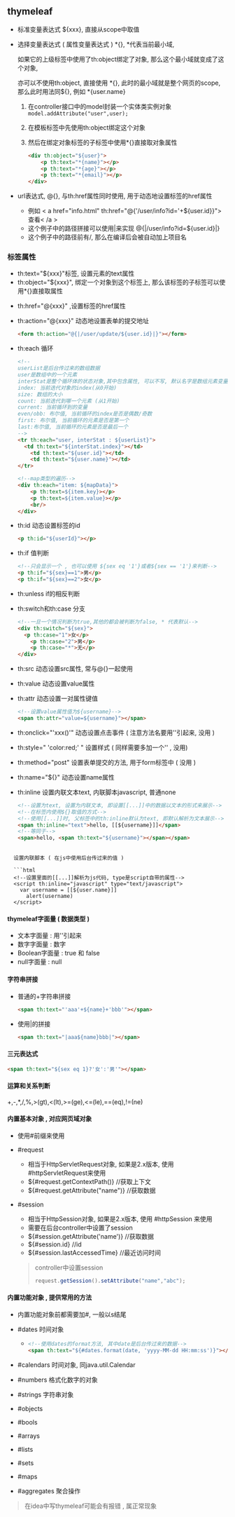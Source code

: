 ## thymeleaf

* 标准变量表达式 ${xxx}, 直接从scope中取值

* 选择变量表达式 ( 属性变量表达式 ) *{},  *代表当前最小域, 

  如果它的上级标签中使用了th:object绑定了对象, 那么这个最小域就变成了这个对象,

  亦可以不使用th:object, 直接使用 *{}, 此时的最小域就是整个网页的scope, 那么此时用法同${}, 例如 *{user.name}

  1. 在controller接口中的model封装一个实体类实例对象 `model.addAttribute("user",user);`

  2. 在模板标签中先使用th:object绑定这个对象

  3. 然后在绑定对象标签的子标签中使用*{}直接取对象属性

     ```html
     <div th:object="${user}">
         <p th:text="*{name}"></p>
         <p th:text="*{age}"></p>
         <p th:text="*{email}"></p>
     </div>
     ```

* url表达式, @{}, 与th:href属性同时使用,  用于动态地设置标签的href属性

  * 例如  < a href="info.html" th:href="@{'/user/info?id='+${user.id}}"> 查看< /a >
  * 这个例子中的路径拼接可以使用|来实现 @{|/user/info?id=${user.id}|}
  * 这个例子中的路径前有/, 那么在编译后会被自动加上项目名

### 标签属性

- th:text="${xxx}"标签, 设置元素的text属性
- th:object="${xxx}", 绑定一个对象到这个标签上, 那么该标签的子标签可以使用*{}直接取属性

* th:href="@{xxx}" ,设置标签的href属性

* th:action="@{xxx}" 动态地设置表单的提交地址

  ```html
  <form th:action="@{|/user/update/${user.id}|}"></form>
  ```

* th:each 循环

  ```html
  <!--
  userList是后台传过来的数组数据
  user是数组中的一个元素
  interStat是整个循环体的状态对象,其中包含属性, 可以不写, 默认名字是数组元素变量后面加上Stat:
  index: 当前迭代对象的index(从0开始)
  size: 数组的大小
  count: 当前迭代到哪一个元素 (从1开始)
  current: 当前循环到的变量
  even/obb: 布尔值, 当前循环的index是否是偶数/奇数
  first: 布尔值, 当前循环的元素是否是第一个
  last:布尔值, 当前循环的元素是否是最后一个
  -->
  <tr th:each="user, interStat : ${userList}">
  	<td th:text="${interStat.index}"></td>
      <td th:text="${user.id}"></td>
      <td th:text="${user.name}"></td>
  </tr>
  
  <!--map类型的遍历-->
  <div th:each="item: ${mapData}">
      <p th:text=${item.key}></p>
      <p th:text=${item.value}></p>
      <br/>
  </div>
  ```

* th:id 动态设置标签的id

  ```html
  <p th:id="${userId}"></p>
  ```

* th:if 值判断

  ```html
  <!--只会显示一个 , 也可以使用 ${sex eq '1'}或者${sex == '1'}来判断-->
  <p th:if="${sex}==1">男</p>
  <p th:if="${sex}==2">女</p>
  ```

* th:unless if的相反判断

* th:switch和th:case 分支

  ```html
  <!--一旦一个情况判断为true,其他的都会被判断为false, * 代表默认-->
  <div th:switch="${sex}">
  	<p th:case="1">女</p>
      <p th:case="2">男</p>
      <p th:case="*">无</p>
  </div>
  ```

* th:src 动态设置src属性, 常与@{}一起使用

* th:value 动态设置value属性

* th:attr 动态设置一对属性键值

  ```html
  <!--设置value属性值为${username}-->
  <span th:attr="value=${username}"></span>
  ```

* th:onclick="'xxx()'" 动态设置点击事件 ( 注意方法名要用''引起来, 没用 )

* th:style=" 'color:red;' "  设置样式 ( 同样需要多加一个'' , 没用)

* th:method="post" 设置表单提交的方法, 用于form标签中 ( 没用 )

* th:name="${}"  动态设置name属性

* th:inline 设置内联文本text, 内联脚本javascript, 普通none

  ```html
  <!--设置为text, 设置为内联文本, 即设置[[...]]中的数据以文本的形式来展示-->
  <!--在标签内使用${}取值的方式-->
  <!--使用[[...]]时, 父标签中的th:inline默认为text, 即默认解析为文本展示-->
  <span th:inline="text">hello, [[${username}]]</span>
  <!--等同于-->
  <span>hello, <span th:text="${username}"></span></span>
  ```
```
  
  设置内联脚本 ( 在js中使用后台传过来的值 )
  
  ```html
  <!--设置里面的[[...]]解析为js代码, type是script自带的属性-->
  <script th:inline="javascript" type="text/javascript">
  	var username = [[${user.name}]]
      alert(username)
  </script>
```

  



#### thymeleaf字面量 ( 数据类型 )

* 文本字面量 : 用''引起来
* 数字字面量 : 数字
* Boolean字面量 : true 和 false
* null字面量 : null



#### 字符串拼接

* 普通的+字符串拼接

  ```html
  <span th:text="'aaa'+${name}+'bbb'"></span>
  ```

* 使用|的拼接

  ```html
  <span th:text="|aaa${name}bbb|"></span>
  ```

  

#### 三元表达式

```html
<span th:text="${sex eq 1}?'女':'男'"></span>
```



#### 运算和关系判断

+,-,*,/,%,>(gt),<(lt),>=(ge),<=(le),==(eq),!=(ne)



#### 内置基本对象 , 对应网页域对象

* 使用#前缀来使用
* #request 
  * 相当于HttpServletRequest对象, 如果是2.x版本, 使用#httpServletRequest来使用
  * ${#request.getContextPath()}  //获取上下文
  * ${#request.getAttribute("name")}  //获取数据

* #session

  * 相当于HttpSession对象, 如果是2.x版本, 使用 #httpSession 来使用
  * 需要在后台controller中设置了session
  * ${#session.getAttribute('name')} //获取数据
  * ${#session.id}  //id
  * ${#session.lastAccessedTime} //最近访问时间

  > controller中设置session
  >
  > ```java
  > request.getSession().setAttribute("name","abc");
  > ```



#### 内置功能对象 , 提供常用的方法

* 内置功能对象前都需要加#, 一般以s结尾

* #dates 时间对象

  * ```html
    <!--使用dates的format方法, 其中date是后台传过来的数据-->
    <span th:text="${#dates.format(date, 'yyyy-MM-dd HH:mm:ss')}"></span>
    ```

* #calendars 时间对象, 同java.util.Calendar

* #numbers 格式化数字的对象

* #strings 字符串对象

* #objects 

* #bools

* #arrays
* #lists
* #sets
* #maps 
* #aggregates 聚合操作





> 在idea中写thymeleaf可能会有报错 , 属正常现象